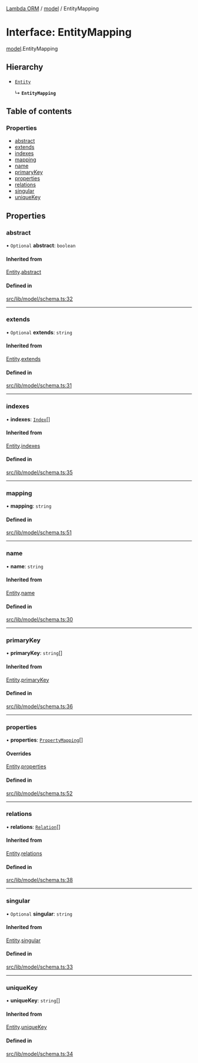 [Lambda ORM](../README.md) / [model](../modules/model.md) / EntityMapping

# Interface: EntityMapping

[model](../modules/model.md).EntityMapping

## Hierarchy

- [`Entity`](model.Entity.md)

  ↳ **`EntityMapping`**

## Table of contents

### Properties

- [abstract](model.EntityMapping.md#abstract)
- [extends](model.EntityMapping.md#extends)
- [indexes](model.EntityMapping.md#indexes)
- [mapping](model.EntityMapping.md#mapping)
- [name](model.EntityMapping.md#name)
- [primaryKey](model.EntityMapping.md#primarykey)
- [properties](model.EntityMapping.md#properties)
- [relations](model.EntityMapping.md#relations)
- [singular](model.EntityMapping.md#singular)
- [uniqueKey](model.EntityMapping.md#uniquekey)

## Properties

### abstract

• `Optional` **abstract**: `boolean`

#### Inherited from

[Entity](model.Entity.md).[abstract](model.Entity.md#abstract)

#### Defined in

[src/lib/model/schema.ts:32](https://github.com/FlavioLionelRita/lambda-orm/blob/c5c7261/src/lib/model/schema.ts#L32)

___

### extends

• `Optional` **extends**: `string`

#### Inherited from

[Entity](model.Entity.md).[extends](model.Entity.md#extends)

#### Defined in

[src/lib/model/schema.ts:31](https://github.com/FlavioLionelRita/lambda-orm/blob/c5c7261/src/lib/model/schema.ts#L31)

___

### indexes

• **indexes**: [`Index`](model.Index.md)[]

#### Inherited from

[Entity](model.Entity.md).[indexes](model.Entity.md#indexes)

#### Defined in

[src/lib/model/schema.ts:35](https://github.com/FlavioLionelRita/lambda-orm/blob/c5c7261/src/lib/model/schema.ts#L35)

___

### mapping

• **mapping**: `string`

#### Defined in

[src/lib/model/schema.ts:51](https://github.com/FlavioLionelRita/lambda-orm/blob/c5c7261/src/lib/model/schema.ts#L51)

___

### name

• **name**: `string`

#### Inherited from

[Entity](model.Entity.md).[name](model.Entity.md#name)

#### Defined in

[src/lib/model/schema.ts:30](https://github.com/FlavioLionelRita/lambda-orm/blob/c5c7261/src/lib/model/schema.ts#L30)

___

### primaryKey

• **primaryKey**: `string`[]

#### Inherited from

[Entity](model.Entity.md).[primaryKey](model.Entity.md#primarykey)

#### Defined in

[src/lib/model/schema.ts:36](https://github.com/FlavioLionelRita/lambda-orm/blob/c5c7261/src/lib/model/schema.ts#L36)

___

### properties

• **properties**: [`PropertyMapping`](model.PropertyMapping.md)[]

#### Overrides

[Entity](model.Entity.md).[properties](model.Entity.md#properties)

#### Defined in

[src/lib/model/schema.ts:52](https://github.com/FlavioLionelRita/lambda-orm/blob/c5c7261/src/lib/model/schema.ts#L52)

___

### relations

• **relations**: [`Relation`](model.Relation.md)[]

#### Inherited from

[Entity](model.Entity.md).[relations](model.Entity.md#relations)

#### Defined in

[src/lib/model/schema.ts:38](https://github.com/FlavioLionelRita/lambda-orm/blob/c5c7261/src/lib/model/schema.ts#L38)

___

### singular

• `Optional` **singular**: `string`

#### Inherited from

[Entity](model.Entity.md).[singular](model.Entity.md#singular)

#### Defined in

[src/lib/model/schema.ts:33](https://github.com/FlavioLionelRita/lambda-orm/blob/c5c7261/src/lib/model/schema.ts#L33)

___

### uniqueKey

• **uniqueKey**: `string`[]

#### Inherited from

[Entity](model.Entity.md).[uniqueKey](model.Entity.md#uniquekey)

#### Defined in

[src/lib/model/schema.ts:34](https://github.com/FlavioLionelRita/lambda-orm/blob/c5c7261/src/lib/model/schema.ts#L34)
